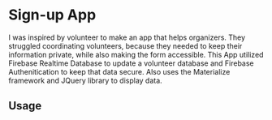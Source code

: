 # Sign-up App 
I was inspired by volunteer to make an app that helps organizers. They struggled coordinating volunteers, because they needed to keep their information private, while also making the form accessible.
This App utilized Firebase Realtime Database to update a volunteer database and Firebase Authenitication to keep that data secure. Also uses the Materialize framework and JQuery library to display data.

## Usage

